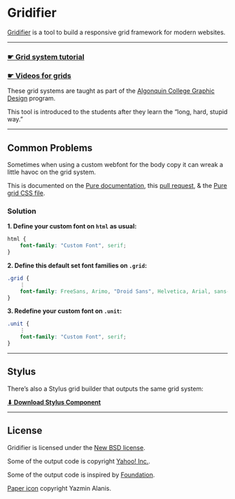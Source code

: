 # Gridifier

[Gridifier](http://tjb.io/grids) is a tool to build a responsive grid framework for modern websites.

---

### [☛ Grid system tutorial](https://github.com/algonquindesign/html-css/tree/gh-pages/grids)

### [☛ Videos for grids](https://www.youtube.com/playlist?list=PLWjCJDeWfDdeUChfM6TV2U7jzQVRjsu60)

These grid systems are taught as part of the [Algonquin College Graphic Design](http://algonquindesign.ca) program.

This tool is introduced to the students after they learn the “long, hard, stupid way.”

---

## Common Problems

Sometimes when using a custom webfont for the body copy it can wreak a little havoc on the grid system.

This is documented on the [Pure documentation](http://purecss.io/grids/#using-grids-with-custom-fonts), this [pull request](https://github.com/yui/pure/issues/41/), & the [Pure grid CSS file](https://github.com/yui/pure/blob/master/src/grids/css/grids-core.css).

### Solution

**1. Define your custom font on `html` as usual:**

```css
html {
	font-family: "Custom Font", serif;
}
```

**2. Define this default set font families on `.grid`:**

```css
.grid {
	⋮
	font-family: FreeSans, Arimo, "Droid Sans", Helvetica, Arial, sans-serif;
}
```

**3. Redefine your custom font on `.unit`:**

```css
.unit {
	⋮
	font-family: "Custom Font", serif;
}
```

---

## Stylus

There’s also a Stylus grid builder that outputs the same grid system:

**[⬇ Download Stylus Component](https://gist.github.com/thomasjbradley/7186573)**

---

## License

Gridifier is licensed under the [New BSD license](LICENSE.txt).

Some of the output code is copyright [Yahoo! Inc.](http://purecss.io/).

Some of the output code is inspired by [Foundation](http://foundation.zurb.com/).

[Paper icon](http://thenounproject.com/term/paper/29062/) copyright Yazmin Alanis.
